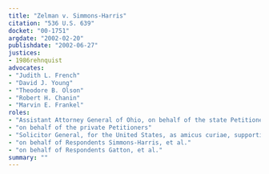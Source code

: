 ```yaml
---
title: "Zelman v. Simmons-Harris"
citation: "536 U.S. 639"
docket: "00-1751"
argdate: "2002-02-20"
publishdate: "2002-06-27"
justices:
- 1986rehnquist
advocates:
- "Judith L. French"
- "David J. Young"
- "Theodore B. Olson"
- "Robert H. Chanin"
- "Marvin E. Frankel"
roles:
- "Assistant Attorney General of Ohio, on behalf of the state Petitioners"
- "on behalf of the private Petitioners"
- "Solicitor General, for the United States, as amicus curiae, supporting the Petitioners"
- "on behalf of Respondents Simmons-Harris, et al."
- "on behalf of Respondents Gatton, et al."
summary: ""
---
```


